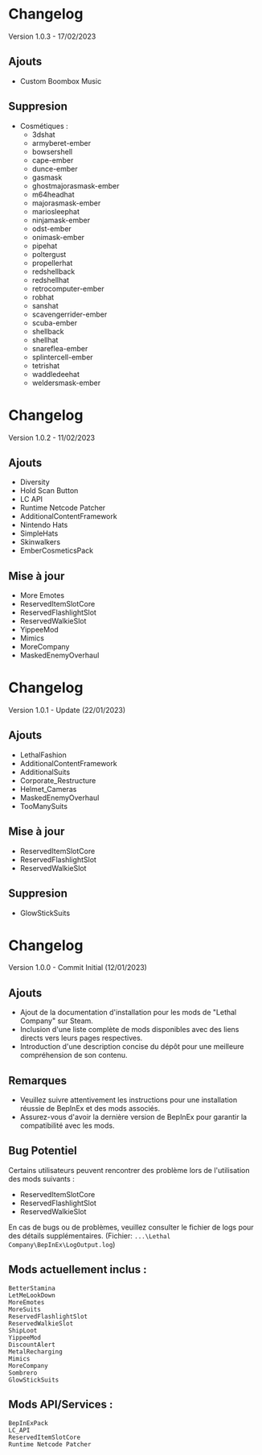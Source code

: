 # Changelog
Version 1.0.3 - 17/02/2023

## Ajouts

- Custom Boombox Music

## Suppresion

- Cosmétiques :
    - 3dshat
    - armyberet-ember
    - bowsershell
    - cape-ember
    - dunce-ember
    - gasmask
    - ghostmajorasmask-ember
    - m64headhat
    - majorasmask-ember
    - mariosleephat
    - ninjamask-ember
    - odst-ember
    - onimask-ember
    - pipehat
    - poltergust
    - propellerhat
    - redshellback
    - redshellhat
    - retrocomputer-ember
    - robhat
    - sanshat
    - scavengerrider-ember
    - scuba-ember
    - shellback
    - shellhat
    - snareflea-ember
    - splintercell-ember
    - tetrishat
    - waddledeehat
    - weldersmask-ember

# Changelog
Version 1.0.2 - 11/02/2023

## Ajouts

- Diversity
- Hold Scan Button
- LC API
- Runtime Netcode Patcher
- AdditionalContentFramework
- Nintendo Hats
- SimpleHats
- Skinwalkers
- EmberCosmeticsPack

## Mise à jour

- More Emotes
- ReservedItemSlotCore
- ReservedFlashlightSlot
- ReservedWalkieSlot
- YippeeMod
- Mimics
- MoreCompany
- MaskedEnemyOverhaul

# Changelog
Version 1.0.1 - Update (22/01/2023)

## Ajouts
- LethalFashion
- AdditionalContentFramework
- AdditionalSuits
- Corporate_Restructure
- Helmet_Cameras
- MaskedEnemyOverhaul
- TooManySuits

## Mise à jour

- ReservedItemSlotCore
- ReservedFlashlightSlot
- ReservedWalkieSlot

## Suppresion
- GlowStickSuits

# Changelog
Version 1.0.0 - Commit Initial (12/01/2023)

## Ajouts

- Ajout de la documentation d'installation pour les mods de "Lethal Company" sur Steam.
- Inclusion d'une liste complète de mods disponibles avec des liens directs vers leurs pages respectives.
- Introduction d'une description concise du dépôt pour une meilleure compréhension de son contenu.

## Remarques

- Veuillez suivre attentivement les instructions pour une installation réussie de BepInEx et des mods associés.
- Assurez-vous d'avoir la dernière version de BepInEx pour garantir la compatibilité avec les mods.

## Bug Potentiel

Certains utilisateurs peuvent rencontrer des problème lors de l'utilisation des mods suivants :
- ReservedItemSlotCore
- ReservedFlashlightSlot
- ReservedWalkieSlot

En cas de bugs ou de problèmes, veuillez consulter le fichier de logs pour des détails supplémentaires. (Fichier: `...\Lethal Company\BepInEx\LogOutput.log`)

## Mods actuellement inclus :

    BetterStamina
    LetMeLookDown
    MoreEmotes
    MoreSuits
    ReservedFlashlightSlot
    ReservedWalkieSlot
    ShipLoot
    YippeeMod
    DiscountAlert
    MetalRecharging
    Mimics
    MoreCompany
    Sombrero
    GlowStickSuits

## Mods API/Services :

    BepInExPack
    LC_API
    ReservedItemSlotCore
    Runtime Netcode Patcher
